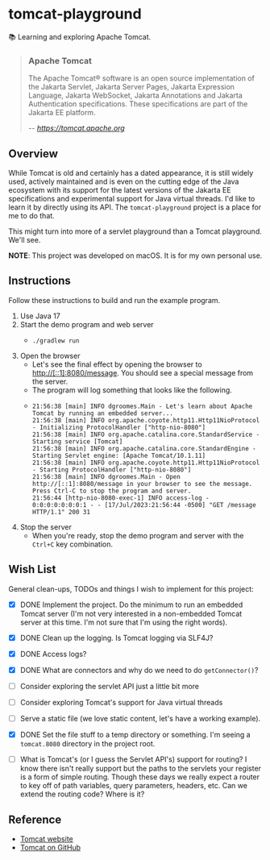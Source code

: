 # tomcat-playground

📚 Learning and exploring Apache Tomcat.

> ### Apache Tomcat
>
> The Apache Tomcat® software is an open source implementation of the Jakarta Servlet, Jakarta Server Pages, Jakarta
> Expression Language, Jakarta WebSocket, Jakarta Annotations and Jakarta Authentication specifications. These
> specifications are part of the Jakarta EE platform.
>
> -- <cite>https://tomcat.apache.org</cite>


## Overview

While Tomcat is old and certainly has a dated appearance, it is still widely used, actively maintained and is even on
the cutting edge of the Java ecosystem with its support for the latest versions of the Jakarta EE specifications and
experimental support for Java virtual threads. I'd like to learn it by directly using its API. The `tomcat-playground`
project is a place for me to do that.

This might turn into more of a servlet playground than a Tomcat playground. We'll see.

**NOTE**: This project was developed on macOS. It is for my own personal use.


## Instructions

Follow these instructions to build and run the example program.

1. Use Java 17
2. Start the demo program and web server
    * ```shell
      ./gradlew run
      ```
3. Open the browser
    * Let's see the final effect by opening the browser to <http://[::1]:8080/message>. You should see a special
      message from the server.
    * The program will log something that looks like the following.
    * ```text
      21:56:38 [main] INFO dgroomes.Main - Let's learn about Apache Tomcat by running an embedded server...
      21:56:38 [main] INFO org.apache.coyote.http11.Http11NioProtocol - Initializing ProtocolHandler ["http-nio-8080"]
      21:56:38 [main] INFO org.apache.catalina.core.StandardService - Starting service [Tomcat]
      21:56:38 [main] INFO org.apache.catalina.core.StandardEngine - Starting Servlet engine: [Apache Tomcat/10.1.11]
      21:56:38 [main] INFO org.apache.coyote.http11.Http11NioProtocol - Starting ProtocolHandler ["http-nio-8080"]
      21:56:38 [main] INFO dgroomes.Main - Open http://[::1]:8080/message in your browser to see the message. Press Ctrl-C to stop the program and server.
      21:56:44 [http-nio-8080-exec-1] INFO access-log - 0:0:0:0:0:0:0:1 - - [17/Jul/2023:21:56:44 -0500] "GET /message HTTP/1.1" 200 31
      ```
4. Stop the server
    * When you're ready, stop the demo program and server with the `Ctrl+C` key combination.


## Wish List

General clean-ups, TODOs and things I wish to implement for this project:

* [x] DONE Implement the project. Do the minimum to run an embedded Tomcat server (I'm not very interested in
  a non-embedded Tomcat server at this time. I'm not sure that I'm using the right words).
* [x] DONE Clean up the logging. Is Tomcat logging via SLF4J?
* [x] DONE Access logs?
* [x] DONE What are connectors and why do we need to do `getConnector()`?
* [ ] Consider exploring the servlet API just a little bit more
* [ ] Consider exploring Tomcat's support for Java virtual threads
* [ ] Serve a static file (we love static content, let's have a working example).
* [x] DONE Set the file stuff to a temp directory or something. I'm seeing a `tomcat.8080` directory in the project root.
* [ ] What is Tomcat's (or I guess the Servlet API's) support for routing? I know there isn't really support but the
  paths to the servlets your register is a form of simple routing. Though these days we really expect a router to key
  off of path variables, query parameters, headers, etc. Can we extend the routing code? Where is it?


## Reference

* [Tomcat website](https://tomcat.apache.org/)
* [Tomcat on GitHub](https://github.com/apache/tomcat)
